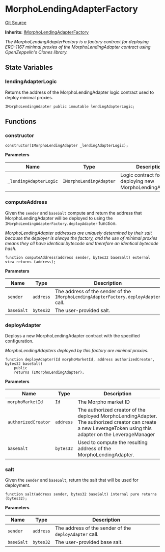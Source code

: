 # MorphoLendingAdapterFactory
[Git Source](https://github.com/seamless-protocol/ilm-v2/blob/ca7af3bd8afb6a515c334e2f448f621a379dc94e/src/lending/MorphoLendingAdapterFactory.sol)

**Inherits:**
[IMorphoLendingAdapterFactory](/src/interfaces/IMorphoLendingAdapterFactory.sol/interface.IMorphoLendingAdapterFactory.md)

*The MorphoLendingAdapterFactory is a factory contract for deploying ERC-1167 minimal proxies of the
MorphoLendingAdapter contract using OpenZeppelin's Clones library.*


## State Variables
### lendingAdapterLogic
Returns the address of the MorphoLendingAdapter logic contract used to deploy minimal proxies.


```solidity
IMorphoLendingAdapter public immutable lendingAdapterLogic;
```


## Functions
### constructor


```solidity
constructor(IMorphoLendingAdapter _lendingAdapterLogic);
```
**Parameters**

|Name|Type|Description|
|----|----|-----------|
|`_lendingAdapterLogic`|`IMorphoLendingAdapter`|Logic contract for deploying new MorphoLendingAdapters.|


### computeAddress

Given the `sender` and `baseSalt` compute and return the address that MorphoLendingAdapter will be deployed to
using the `IMorphoLendingAdapterFactory.deployAdapter` function.

*MorphoLendingAdapter addresses are uniquely determined by their salt because the deployer is always the factory,
and the use of minimal proxies means they all have identical bytecode and therefore an identical bytecode hash.*


```solidity
function computeAddress(address sender, bytes32 baseSalt) external view returns (address);
```
**Parameters**

|Name|Type|Description|
|----|----|-----------|
|`sender`|`address`|The address of the sender of the `IMorphoLendingAdapterFactory.deployAdapter` call.|
|`baseSalt`|`bytes32`|The user-provided salt.|


### deployAdapter

Deploys a new MorphoLendingAdapter contract with the specified configuration.

*MorphoLendingAdapters deployed by this factory are minimal proxies.*


```solidity
function deployAdapter(Id morphoMarketId, address authorizedCreator, bytes32 baseSalt)
    public
    returns (IMorphoLendingAdapter);
```
**Parameters**

|Name|Type|Description|
|----|----|-----------|
|`morphoMarketId`|`Id`|The Morpho market ID|
|`authorizedCreator`|`address`|The authorized creator of the deployed MorphoLendingAdapter. The authorized creator can create a new LeverageToken using this adapter on the LeverageManager|
|`baseSalt`|`bytes32`|Used to compute the resulting address of the MorphoLendingAdapter.|


### salt

Given the `sender` and `baseSalt`, return the salt that will be used for deployment.


```solidity
function salt(address sender, bytes32 baseSalt) internal pure returns (bytes32);
```
**Parameters**

|Name|Type|Description|
|----|----|-----------|
|`sender`|`address`|The address of the sender of the `deployAdapter` call.|
|`baseSalt`|`bytes32`|The user-provided base salt.|


